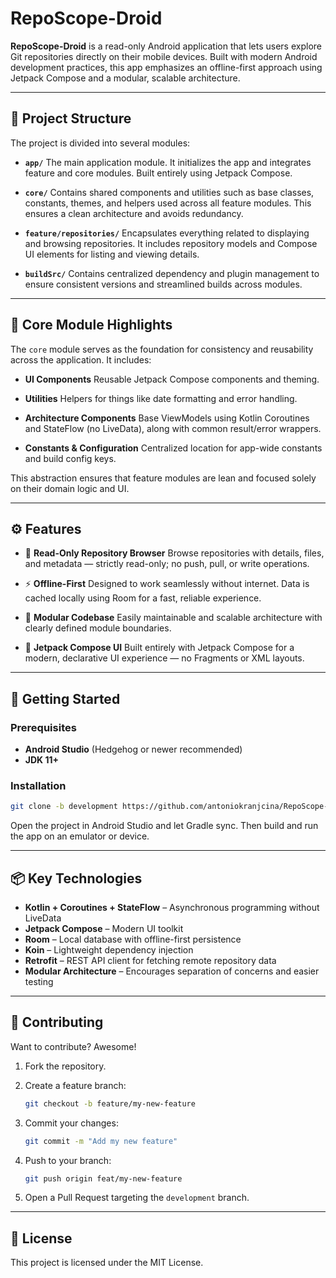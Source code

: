 # RepoScope-Droid

**RepoScope-Droid** is a read-only Android application that lets users explore Git repositories directly on their mobile devices. Built with modern Android development practices, this app emphasizes an offline-first approach using Jetpack Compose and a modular, scalable architecture.

---

## 🔧 Project Structure

The project is divided into several modules:

* **`app/`**
  The main application module. It initializes the app and integrates feature and core modules. Built entirely using Jetpack Compose.

* **`core/`**
  Contains shared components and utilities such as base classes, constants, themes, and helpers used across all feature modules. This ensures a clean architecture and avoids redundancy.

* **`feature/repositories/`**
  Encapsulates everything related to displaying and browsing repositories. It includes repository models and Compose UI elements for listing and viewing details.

* **`buildSrc/`**
  Contains centralized dependency and plugin management to ensure consistent versions and streamlined builds across modules.

---

## 🧩 Core Module Highlights

The `core` module serves as the foundation for consistency and reusability across the application. It includes:

* **UI Components**
  Reusable Jetpack Compose components and theming.

* **Utilities**
  Helpers for things like date formatting and error handling.

* **Architecture Components**
  Base ViewModels using Kotlin Coroutines and StateFlow (no LiveData), along with common result/error wrappers.

* **Constants & Configuration**
  Centralized location for app-wide constants and build config keys.

This abstraction ensures that feature modules are lean and focused solely on their domain logic and UI.

---

## ⚙️ Features

* 📁 **Read-Only Repository Browser**
  Browse repositories with details, files, and metadata — strictly read-only; no push, pull, or write operations.

* ⚡ **Offline-First**
  Designed to work seamlessly without internet. Data is cached locally using Room for a fast, reliable experience.

* 🧱 **Modular Codebase**
  Easily maintainable and scalable architecture with clearly defined module boundaries.

* 🎨 **Jetpack Compose UI**
  Built entirely with Jetpack Compose for a modern, declarative UI experience — no Fragments or XML layouts.

---

## 🚀 Getting Started

### Prerequisites

* **Android Studio** (Hedgehog or newer recommended)
* **JDK 11+**

### Installation

```bash
git clone -b development https://github.com/antoniokranjcina/RepoScope-Droid.git
```

Open the project in Android Studio and let Gradle sync. Then build and run the app on an emulator or device.

---

## 📦 Key Technologies

* **Kotlin + Coroutines + StateFlow** – Asynchronous programming without LiveData
* **Jetpack Compose** – Modern UI toolkit
* **Room** – Local database with offline-first persistence
* **Koin** – Lightweight dependency injection
* **Retrofit** – REST API client for fetching remote repository data
* **Modular Architecture** – Encourages separation of concerns and easier testing

---

## 🤝 Contributing

Want to contribute? Awesome!

1. Fork the repository.
2. Create a feature branch:

   ```bash
   git checkout -b feature/my-new-feature
   ```
3. Commit your changes:

   ```bash
   git commit -m "Add my new feature"
   ```
4. Push to your branch:

   ```bash
   git push origin feat/my-new-feature
   ```
5. Open a Pull Request targeting the `development` branch.

---

## 📄 License

This project is licensed under the MIT License.
